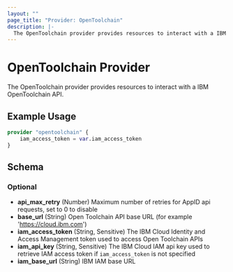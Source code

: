 ```yaml
---
layout: ""
page_title: "Provider: OpenToolchain"
description: |-
  The OpenToolchain provider provides resources to interact with a IBM OpenToolchain API.
---
```


# OpenToolchain Provider

The OpenToolchain provider provides resources to interact with a IBM OpenToolchain API.

## Example Usage

```terraform
provider "opentoolchain" {  
    iam_access_token = var.iam_access_token    
}
```

<!-- schema generated by tfplugindocs -->
## Schema

### Optional

- **api_max_retry** (Number) Maximum number of retries for AppID api requests, set to 0 to disable
- **base_url** (String) Open Toolchain API base URL (for example 'https://cloud.ibm.com')
- **iam_access_token** (String, Sensitive) The IBM Cloud Identity and Access Management token used to access Open Toolchain APIs
- **iam_api_key** (String, Sensitive) The IBM Cloud IAM api key used to retrieve IAM access token if `iam_access_token` is not specified
- **iam_base_url** (String) IBM IAM base URL